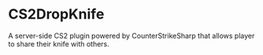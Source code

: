 # CS2DropKnife
A server-side CS2 plugin powered by CounterStrikeSharp that allows player to share their knife with others.
